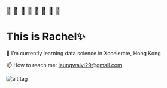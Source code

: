 ## 👋 👋 👋 👋 👋 👋 👋 👋
# This is Rachel✨

🌱 I’m currently learning data science in Xccelerate, Hong Kong

📫 How to reach me: leungwaiyi29@gmail.com

![alt tag](https://memegenerator.net/img/instances/67003731.jpg)
